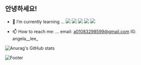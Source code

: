 ### 
안녕하세요! 
--------------
- 🌱 I’m currently learning ...
<img src="https://img.shields.io/badge/JavaScript-F7DF1E?style=flat&logo=JavaScript&logoColor=white"/> <img src="https://img.shields.io/badge/React-61DAFB?style=flat&logo=React&logoColor=white"/> <img src="https://img.shields.io/badge/Redux-764ABC?style=flat&logo=Redux&logoColor=white"/> <img src="https://img.shields.io/badge/Tailwind CSS-06B6D4?style=flat&logo=Tailwind CSS&logoColor=white"/> <img src="https://img.shields.io/badge/styled-components-DB7093?style=flat&logo=styled-components&logoColor=white"/>

- 📫 How to reach me: ... email: a01083298599@gmail.com IG: angela__lee_  

![Anurag's GitHub stats](https://github-readme-stats.vercel.app/api?username=AngelaChaejung&show_icons=true&theme=cobalt)

![Footer](https://capsule-render.vercel.app/api?type=waving&color=auto&height=200&section=footer)

<!--
**AngelaChaejung/AngelaChaejung** is a ✨ _special_ ✨ repository because its `README.md` (this file) appears on your GitHub profile.

Here are some ideas to get you started:







- 🔭 I’m currently working on ...

- 👯 I’m looking to collaborate on ...
- 🤔 I’m looking for help with ...
- 💬 Ask me about ...
- 📫 How to reach me: ...
- 😄 Pronouns: ...
- ⚡ Fun fact: ...
-->
